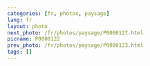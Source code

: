 ```yaml
---
categories: [fr, photos, paysage]
lang: fr
layout: photo
next_photo: /fr/photos/paysage/P0000127.html
picname: P0000122
prev_photo: /fr/photos/paysage/P0000123.html
tags: []
---
```

